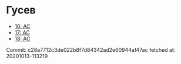 # Гусев
- [16: AC](16.md)
- [17: AC](17.md)
- [18: AC](18.md)

Commit: c28a7712c3de022b8f7d84342ad2e60944af47ac
 fetched at: 20201013-113219
